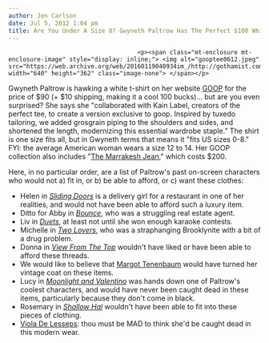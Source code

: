 ```yaml
---
author: Jen Carlson
date: Jul 5, 2012 1:04 pm
title: Are You Under A Size 8? Gwyneth Paltrow Has The Perfect $100 White T-Shirt For You!
---
```


	
										<p><span class="mt-enclosure mt-enclosure-image" style="display: inline;"> <img alt="gooptee0612.jpeg" src="https://web.archive.org/web/20160119040934im_/http://gothamist.com/attachments/arts_jen/gooptee0612.jpeg" width="640" height="362" class="image-none"> </span></p>

<p>Gwyneth Paltrow is hawking a white t-shirt on her website <a href="https://web.archive.org/web/20160119040934/http://www.goop.com/shop/featured/goop-tee.html">GOOP</a> for the price of $90 (+ $10 shipping, making it a cool 100 bucks)... but are you even surprised? She says she &quot;collaborated with Kain Label, creators of the perfect tee, to create a version exclusive to goop. Inspired by tuxedo tailoring, we added grosgrain piping to the shoulders and sides, and shortened the length, modernizing this essential wardrobe staple.&#x201D; The shirt is one size fits all, but in Gwyneth terms that means it &quot;fits US sizes 0-8.&quot; FYI: the average American woman wears a size 12 to 14. Her GOOP collection also includes &quot;<a href="https://web.archive.org/web/20160119040934/http://www.goop.com/shop/mih-jeans.html">The Marrakesh Jean</a>,&quot; which costs $200.</p>

<p>Here, in no particular order, are a list of Paltrow&apos;s past on-screen characters who would not a) fit in, or b) be able to afford, or c) want these clothes: </p>

<ul><li>Helen in <a href="https://web.archive.org/web/20160119040934/http://www.imdb.com/title/tt0120148/"><em>Sliding Doors</em></a> is a delivery girl for a restaurant in one of her realities, and would not have been able to afford such a luxury item.
</li><li>Ditto for Abby in <a href="https://web.archive.org/web/20160119040934/http://www.imdb.com/title/tt0120148/"><em>Bounce</em></a>, who was a struggling real estate agent.
</li><li>Liv in <a href="https://web.archive.org/web/20160119040934/http://www.imdb.com/title/tt0134630"><em>Duets</em></a>, at least not until she won enough karaoke contests.
</li><li>Michelle in <a href="https://web.archive.org/web/20160119040934/http://www.imdb.com/title/tt1103275/"><em>Two Lovers</em></a>, who was a straphanging Brooklynite with a bit of a drug problem.
</li><li>Donna in <a href="https://web.archive.org/web/20160119040934/http://www.imdb.com/title/tt0264150/"><em>View From The Top</em></a> wouldn&apos;t have liked or have been able to afford these threads.
</li><li>We would like to believe that <a href="https://web.archive.org/web/20160119040934/http://www.imdb.com/title/tt0265666/">Margot Tenenbaum</a> would have turned her vintage coat on these items.
</li><li>Lucy in <a href="https://web.archive.org/web/20160119040934/http://www.imdb.com/title/tt0113851/"><em>Moonlight and Valentino</em></a> was hands down one of Paltrow&apos;s coolest characters, and would have never been caught dead in these items, particularly because they don&apos;t come in black.
</li><li>Rosemary in <a href="https://web.archive.org/web/20160119040934/http://www.imdb.com/title/tt0256380/"><em>Shallow Hal</em></a> wouldn&apos;t have been able to fit into these pieces of clothing.
</li><li><a href="https://web.archive.org/web/20160119040934/http://www.imdb.com/title/tt0138097/">Viola De Lesseps</a>: thou must be MAD to think she&apos;d be caught dead in this modern wear.</li></ul>					
										
									
				